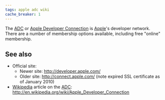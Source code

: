 ```yaml
---
tags: apple adc wiki
cache_breaker: 1
---
```


The [ADC](/wiki/ADC) or [Apple Developer Connection](/wiki/Apple_Developer_Connection) is [Apple](/wiki/Apple)'s developer network. There are a number of membership options available, including free "online" membership.

## See also

-   Official site:
    -   Newer site: <http://developer.apple.com/>
    -   Older site: <http://connect.apple.com/> (note expired SSL certificate as of January 2010)
-   [Wikipedia](/wiki/Wikipedia) article on the [ADC](/wiki/ADC): <http://en.wikipedia.org/wiki/Apple_Developer_Connection>
